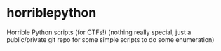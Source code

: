 horriblepython
==============

Horrible Python scripts (for CTFs!)
(nothing really special, just a public/private git repo for some simple scripts to do some enumeration)
